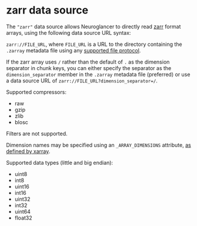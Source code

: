 zarr data source
================

The `"zarr"` data source allows Neuroglancer to directly read [zarr](https://zarr.readthedocs.io/)
format arrays, using the following data source URL syntax:

`zarr://FILE_URL`, where `FILE_URL` is a URL to the directory containing the `.zarray` metadata file
using any [supported file protocol](../file_protocols.md).

If the zarr array uses `/` rather than the default of `.` as the dimension separator in chunk keys,
you can either specify the separator as the `dimension_separator` member in the `.zarray` metadata
file (preferred) or use a data source URL of `zarr://FILE_URL?dimension_separator=/`.

Supported compressors:

- raw
- gzip
- zlib
- blosc

Filters are not supported.

Dimension names may be specified using an `_ARRAY_DIMENSIONS` attribute, 
[as defined by xarray](https://xarray.pydata.org/en/latest/internals/zarr-encoding-spec.html).

Supported data types (little and big endian):

- uint8
- int8
- uint16
- int16
- uint32
- int32
- uint64
- float32
